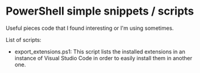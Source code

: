 # PowerShell simple snippets / scripts

Useful pieces code that I found interesting or I'm using sometimes.

List of scripts:

- export_extensions.ps1: This script lists the installed extensions in an
  instance of Visual Studio Code in order to easily install them in another one.
